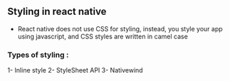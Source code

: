 ## Styling in react native 
* React native does not use CSS for styling, instead, you style your app using javascript, and CSS styles are written in camel case

### Types of styling :
1- Inline style
2- StyleSheet API
3- Nativewind
